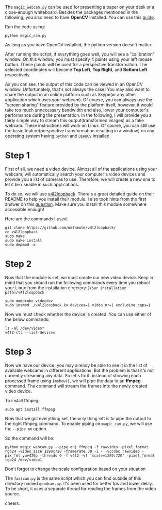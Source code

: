 The `magic_webcam.py` can be used for presenting a paper on your desk or a close-enough whiteboard. Besides the packages mentioned in the following, you also need to have **OpenCV** installed. You can use this [guide](https://www.learnopencv.com/install-opencv3-on-ubuntu/).

Run the code using:
```
python magic_cam.py
```
As long as you have OpenCV installed, the python version doesn't matter.

After running the script, if everything goes well, you will see a "calibration" window. On this window, you must specify 4 points using your left mouse button. These points will be used for a perspective transformation. The selected coordinates will become **Top Left**, **Top Right**, and **Bottom Left** respectively.

As you can see, the output of this code can be viewed in an OpenCV window. Unfortunately, that's not always the case! You may also want to share the output in an online platform such as Skype(or any other application which uses your webcam). Of course, you can always use the "screen sharing" feature provided by the platform itself, however,  it would take too much unnecessary bandwidth and also, lower your computer's performance during the presentation. In the following, I will provide you a fairly simple way to stream this output(transformed images) as a fake webcam.
These instructions will work on Linux. Of course, you can still use the basic feature(perspective transformation resulting in a window) on any operating system having `python` and `OpenCV` installed. 

# Step 1

First of all, we need a video device. Almost all of the applications using your webcam, will automatically search your computer's video devices and provide you a list of cameras to use. Therefore, we will create a new one to let it be useable in such applications.

To do so, we will use [v4l2loopback](https://github.com/umlaeute/v4l2loopback). There's a great detailed guide on their README to help you install their module. I also took hints from the first answer on this [question](https://unix.stackexchange.com/questions/528400/how-can-i-stream-my-desktop-screen-to-dev-video1-as-a-fake-webcam-on-linux?answertab=active#tab-top). Make sure you install this module somewhere accessible enough!

Here are the commands I used: 
```
git clone https://github.com/umlaeute/v4l2loopback/
cd v4l2loopback
sudo make
sudo make install
sudo depmod -a
```
# Step 2
Now that the module is set, we must create our new video device. Keep in mind that you should run the following commands every time you reboot your Linux from the installation directory `[Your installation path]/v4l2loopback`
```
sudo modprobe videodev
sudo insmod ./v4l2loopback.ko devices=1 video_nr=1 exclusive_caps=1
```
Now we must check whether the device is created. You can use either of the below commands:
```
ls -al /dev/video*
v4l2-ctl --list-devices
```
# Step 3
Now we have our device, you may already be able to see it in the list of available webcams in different applications. But the problem is that it's not currently streaming any data. So let's fix it. instead of showing each processed frame using `imshow()`, we will pipe the data to an **ffmpeg** command. The command will stream the frames into the newly created video device.

To install ffmpeg:
```
sudo apt install ffmpeg
```

Now that we got everything set, the only thing left is to pipe the output to the right ffmpeg command. To enable piping on `magic_cam.py`, we will use the `--pipe on` option.

So the command will be:
```
python magic_webcam.py --pipe on| ffmpeg -f rawvideo -pixel_format rgb24 -video_size 1280x720 -framerate 30 -i - -vcodec rawvideo -pix_fmt yuv420p -threads 0 -f v4l2 -vf 'scale=1280:720' -pixel_format rgb24 /dev/video1
```
Don't forget to change the scale configuration based on your situation

The `fastcam.py` is the same script which you can find outside of this directory named `goodcam.py`. It's been used for better fps and lower delay. To be short, it uses a separate thread for reading the frames from the video source.

cheers.

